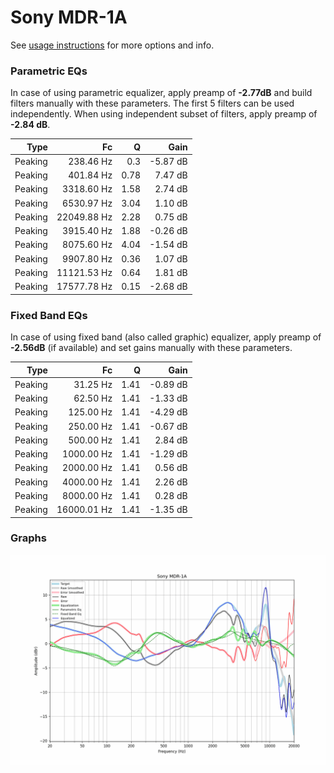 # Sony MDR-1A
See [usage instructions](https://github.com/jaakkopasanen/AutoEq#usage) for more options and info.

### Parametric EQs
In case of using parametric equalizer, apply preamp of **-2.77dB** and build filters manually
with these parameters. The first 5 filters can be used independently.
When using independent subset of filters, apply preamp of **-2.84 dB**.

| Type    | Fc          |    Q | Gain     |
|--------:|------------:|-----:|---------:|
| Peaking | 238.46 Hz   | 0.3  | -5.87 dB |
| Peaking | 401.84 Hz   | 0.78 | 7.47 dB  |
| Peaking | 3318.60 Hz  | 1.58 | 2.74 dB  |
| Peaking | 6530.97 Hz  | 3.04 | 1.10 dB  |
| Peaking | 22049.88 Hz | 2.28 | 0.75 dB  |
| Peaking | 3915.40 Hz  | 1.88 | -0.26 dB |
| Peaking | 8075.60 Hz  | 4.04 | -1.54 dB |
| Peaking | 9907.80 Hz  | 0.36 | 1.07 dB  |
| Peaking | 11121.53 Hz | 0.64 | 1.81 dB  |
| Peaking | 17577.78 Hz | 0.15 | -2.68 dB |

### Fixed Band EQs
In case of using fixed band (also called graphic) equalizer, apply preamp of **-2.56dB**
(if available) and set gains manually with these parameters.

| Type    | Fc          |    Q | Gain     |
|--------:|------------:|-----:|---------:|
| Peaking | 31.25 Hz    | 1.41 | -0.89 dB |
| Peaking | 62.50 Hz    | 1.41 | -1.33 dB |
| Peaking | 125.00 Hz   | 1.41 | -4.29 dB |
| Peaking | 250.00 Hz   | 1.41 | -0.67 dB |
| Peaking | 500.00 Hz   | 1.41 | 2.84 dB  |
| Peaking | 1000.00 Hz  | 1.41 | -1.29 dB |
| Peaking | 2000.00 Hz  | 1.41 | 0.56 dB  |
| Peaking | 4000.00 Hz  | 1.41 | 2.26 dB  |
| Peaking | 8000.00 Hz  | 1.41 | 0.28 dB  |
| Peaking | 16000.01 Hz | 1.41 | -1.35 dB |

### Graphs
![](./Sony%20MDR-1A.png)